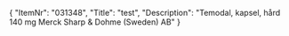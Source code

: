 {
  "ItemNr": "031348",
  "Title": "test",
  "Description": "Temodal, kapsel, hård 140 mg Merck Sharp & Dohme (Sweden) AB"
}